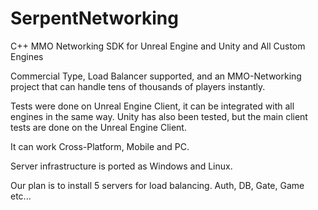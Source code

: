 # SerpentNetworking
C++ MMO Networking SDK for Unreal Engine and Unity and All Custom Engines

Commercial Type, Load Balancer supported, and an MMO-Networking project that can handle tens of thousands of players instantly.

Tests were done on Unreal Engine Client, it can be integrated with all engines in the same way. Unity has also been tested, but the main client tests are done on the Unreal Engine Client.

It can work Cross-Platform, Mobile and PC.

Server infrastructure is ported as Windows and Linux.

Our plan is to install 5 servers for load balancing. Auth, DB, Gate, Game etc...
